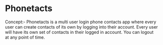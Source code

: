 # Phonetacts

Concept:-
Phonetacts is a multi user login phone contacts app where every user can create contacts of its own by logging into their account. Every user will have its own set of contacts in their logged in account. You can logout at any point of time.
